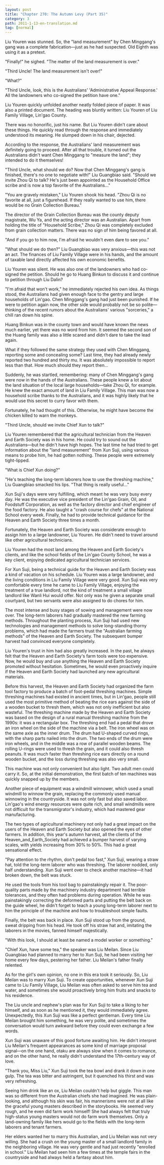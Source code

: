 ```yaml
---
layout: post
title: "Chapter 270: The Autumn Levy (Part 35)"
category: 3
path: 2011-1-13-en-translation.md
tag: [normal]
---
```


Liu Youren was stunned. So, the "land measurement" by Chen Minggang's gang was a complete fabrication—just as he had suspected. Old Eighth was using it as a pretext.

"Finally!" he sighed. "The matter of the land measurement is over."

"Third Uncle! The land measurement isn't over!"

"What?"

"Third Uncle, look, this is the Australians' 'Administrative Appeal Response.' All the landowners who co-signed the petition have one."

Liu Youren quickly unfolded another neatly folded piece of paper. It was also a printed document. The heading was bluntly written: Liu Youren of Liu Family Village, Lin'gao County.

There was no honorific, just his name. But Liu Youren didn't care about these things. He quickly read through the response and immediately understood its meaning. He slumped down in his chair, dejected.

According to the response, the Australians' land measurement was definitely going to proceed. After all that trouble, it turned out the Australians didn't want Chen Minggang to "measure the land"; they intended to do it themselves!

"Third Uncle, what should we do? Now that Chen Minggang's gang is finished, there's no one to negotiate with!" Liu Guangbiao said. "Should we invite Zhou Qi to talk? He's just been appointed as the Household Office scribe and is now a top favorite of the Australians..."

"You are gravely mistaken," Liu Youren shook his head. "Zhou Qi is no favorite at all, just a figurehead. If they really wanted to use him, there would be no Grain Collection Bureau."

The director of the Grain Collection Bureau was the county deputy magistrate, Wu Ya, and the acting director was an Australian. Apart from holding the title of "Household Scribe," Zhou Qi was completely excluded from grain collection matters. There was no sign of him being favored at all.

"And if you go to him now, I'm afraid he wouldn't even dare to see you."

"What should we do then?" Liu Guangbiao was very anxious—this was not an act. The finances of Liu Family Village were in his hands, and the amount of taxable land directly affected his own economic benefits.

Liu Youren was silent. He was also one of the landowners who had co-signed the petition. Should he go to Huang Binkun to discuss it and continue to petition through Liu Dalin?

"I'm afraid that won't work," he immediately rejected his own idea. As things stood, the Australians had given enough face to the gentry and large households of Lin'gao. Chen Minggang's gang had just been punished. If he were to petition again now, the other side would probably not be so polite—thinking of the recent rumors about the Australians' various "sorceries," a chill ran down his spine.

Huang Binkun was in the county town and would have known the news much earlier, yet there was no word from him. It seemed the second son of the Huang family was also a little scared and didn't dare to take the lead again.

What if they followed the same strategy they used with Chen Minggang, reporting some and concealing some? Last time, they had already newly reported two hundred and thirty mu. It was absolutely impossible to report less than that. How much should they report then...

Suddenly, he was startled, remembering: many of Chen Minggang's gang were now in the hands of the Australians. These people knew a lot about the land situation of the local large households—take Zhou Qi, for example. He knew the exact amount of land in Liu Family Village. This man was now a household scribe thanks to the Australians, and it was highly likely that he would use this secret to curry favor with them.

Fortunately, he had thought of this. Otherwise, he might have become the chicken killed to warn the monkeys.

"Third Uncle, should we invite Chief Xun to talk?"

Liu Youren remembered that the agricultural technician from the Heaven and Earth Society was in his home. He could try to sound out the Australians—but he didn't have high hopes. The last time he had tried to get information about the "land measurement" from Xun Suji, using various means to probe him, he had gotten nothing. These people were extremely tight-lipped.

"What is Chief Xun doing?"

"He's teaching the long-term laborers how to use the threshing machine," Liu Guangbiao smacked his lips. "That thing is really useful..."

Xun Suji's days were very fulfilling, which meant he was very busy every day. He was the executive vice president of the Lin'gao Grain, Oil, and Foodstuff Corporation, as well as the factory director and chief engineer of the food factory. He also taught a "crash course for chefs" at the National School every week. Finally, he had to provide technical guidance for the Heaven and Earth Society three times a month.

Fortunately, the Heaven and Earth Society was considerate enough to assign him to a large landowner, Liu Youren. He didn't need to travel around like other agricultural technicians.

Liu Youren had the most land among the Heaven and Earth Society's clients, and like the school fields of the Lin'gao County School, he was a key client, enjoying dedicated agricultural technician services.

For Xun Suji, being a technical guide for the Heaven and Earth Society was a kind of vacation on his schedule. Liu Youren was a large landowner, and the living conditions in Liu Family Village were very good. Xun Suji was very comfortable every time he came to Liu Family Village, enjoying the treatment of a true landlord, not the kind of treatment a small village landlord like Wanli Hui would offer. Not only was he given a separate small courtyard, but two servants were also assigned to do chores for him.

The most intense and busy stages of sowing and management were now over. The long-term laborers had gradually mastered the new farming methods. Throughout the planting process, Xun Suji had used new technologies and management methods to solve long-standing thorny problems, which had made the farmers trust the "Australian farming methods" of the Heaven and Earth Society. The subsequent bumper harvest had convinced everyone completely.

Liu Youren's trust in him had also greatly increased. In the past, he always felt that the Heaven and Earth Society's farm tools were too expensive. Now, he would buy and use anything the Heaven and Earth Society promoted without hesitation. Sometimes, he would even proactively inquire if the Heaven and Earth Society had launched any new agricultural materials.

Before this harvest, the Heaven and Earth Society had organized the farm tool factory to produce a batch of foot-pedal threshing machines. Simple threshing machines had existed in ancient times, but in Lin'gao, people still used the most primitive method of beating the rice ears against the side of a wooden bucket to thresh them, which was not only inefficient but also wasteful. The threshing machine made by the Heaven and Earth Society was based on the design of a rural manual threshing machine from the 1990s: it was a rectangular box. The threshing end had a pedal that drove an iron wheel on the side of the machine via a belt. The iron wheel was on the same axle as the inner drum. The drum had U-shaped curved rings, with the sharp parts nailed into the drum. The two ends of the drum were iron wheels, and in the middle was a row of parallel wooden beams. The rolling U-rings were used to thresh the grain, and it could also thresh peanuts. It was much faster than threshing rice ears directly on a round wooden bucket, and the loss during threshing was also very small.

This machine was not only convenient but also light. Two adult men could carry it. So, at the initial demonstration, the first batch of ten machines was quickly snapped up by the members.

Another piece of equipment was a windmill winnower, which used a small windmill to winnow the grain, replacing the commonly used manual winnowing in the countryside. It was not only fast but also saved labor. Lin'gao's wind energy resources were quite rich, and small windmills were not difficult for the transmigrator's industry, which had mastered gear manufacturing.

The two types of agricultural machinery not only had a great impact on the users of the Heaven and Earth Society but also opened the eyes of other farmers. In addition, this year's autumn harvest, all the clients of the Heaven_and_Earth_Society had achieved a bumper harvest of varying scales, with yields increasing from 30% to 50%. This had a great sensational effect.

"Pay attention to the rhythm, don't pedal too fast," Xun Suji, wearing a straw hat, told the long-term laborer who was threshing. The laborer nodded, only half understanding. Xun Suji went over to check another machine—it had broken down, the belt was stuck.

He used the tools from his tool bag to painstakingly repair it. The poor-quality parts made by the machinery industry department had terrible tolerances, and they often had problems during operation. While he was painstakingly correcting the deformed parts and putting the belt back on the guide wheel, he didn't forget to teach a young long-term laborer next to him the principle of the machine and how to troubleshoot simple faults.

Finally, the belt was back in place. Xun Suji stood up from the ground, sweat dripping from his head. He took off his straw hat and, imitating the laborers in the movies, fanned himself majestically.

"With this look, I should at least be named a model worker or something."

"Chief Xun, have some tea," the speaker was Liu Meilan. Since Liu Guangbiao had planned to marry her to Xun Suji, he had been visiting her home every few days, pestering her father. Liu Meilan's father finally relented.

As for the girl's own opinion, no one in this era took it seriously. So, Liu Meilan was to marry Xun Suji. To create opportunities, whenever Xun Suji came to Liu Family Village, Liu Meilan was often asked to serve him tea and water, and sometimes she would proactively bring him fruits and snacks to his residence.

The Liu uncle and nephew's plan was for Xun Suji to take a liking to her himself, and as soon as he mentioned it, they would immediately agree. Unexpectedly, this Xun Suji was like a perfect gentleman. Every time Liu Meilan brought him something, he was very polite, and sometimes the conversation would turn awkward before they could even exchange a few words.

Xun Suji was unaware of this good fortune awaiting him. He didn't interpret Liu Meilan's frequent appearances as some kind of marriage proposal signal—on the one hand, otaku are always slow when it comes to romance, and on the other hand, he really didn't understand the 17th-century way of love.

"Thank you, Miss Liu," Xun Suji took the tea bowl and drank it down in one gulp. The tea was bitter and astringent, but it quenched his thirst and was very refreshing.

Seeing him drink like an ox, Liu Meilan couldn't help but giggle. This man was so different from the Australian chiefs she had imagined. He was plain-looking, and although his skin was fair, his mannerisms were not at all like the graceful young masters described in the storybooks. He seemed very rough, and he even did farm work himself! She had always felt that truly high-status young masters would not do farm work themselves. Only a land-owning family like hers would go to the fields with the long-term laborers and tenant farmers.

Her elders wanted her to marry this Australian, and Liu Meilan was not very willing. She had a crush on the young master of a small landlord family in the neighboring village. He was very gentle and had just recently "enrolled in school." Liu Meilan had seen him a few times at the temple fairs in the countryside and had always held a fantasy about him.